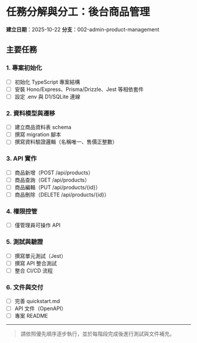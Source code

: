 # 任務分解與分工：後台商品管理

**建立日期**：2025-10-22
**分支**：002-admin-product-management

## 主要任務

### 1. 專案初始化
- [ ] 初始化 TypeScript 專案結構
- [ ] 安裝 Hono/Express、Prisma/Drizzle、Jest 等相依套件
- [ ] 設定 .env 與 D1/SQLite 連線

### 2. 資料模型與遷移
- [ ] 建立商品資料表 schema
- [ ] 撰寫 migration 腳本
- [ ] 撰寫資料驗證邏輯（名稱唯一、售價正整數）

### 3. API 實作
- [ ] 商品新增（POST /api/products）
- [ ] 商品查詢（GET /api/products）
- [ ] 商品編輯（PUT /api/products/{id}）
- [ ] 商品刪除（DELETE /api/products/{id}）

### 4. 權限控管
- [ ] 僅管理員可操作 API

### 5. 測試與驗證
- [ ] 撰寫單元測試（Jest）
- [ ] 撰寫 API 整合測試
- [ ] 整合 CI/CD 流程

### 6. 文件與交付
- [ ] 完善 quickstart.md
- [ ] API 文件（OpenAPI）
- [ ] 專案 README

---

> 請依照優先順序逐步執行，並於每階段完成後進行測試與文件補充。
